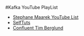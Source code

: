 
#Kafka YouTube PlayList

* [Stephane Maarek YouTube List](https://www.youtube.com/playlist?list=PLt1SIbA8guusxiHz9bveV-UHs_biWFegU)
* [SelfTuts](https://www.youtube.com/watch?v=Hl61x0s3yeQ&list=PLxoOrmZMsAWxXBF8h_TPqYJNsh3x4GyO4)
* [Confluent Tim Berglund](https://www.youtube.com/watch?v=-DyWhcX3Dpc&list=PLa7VYi0yPIH2PelhRHoFR5iQgflg-y6JA)

